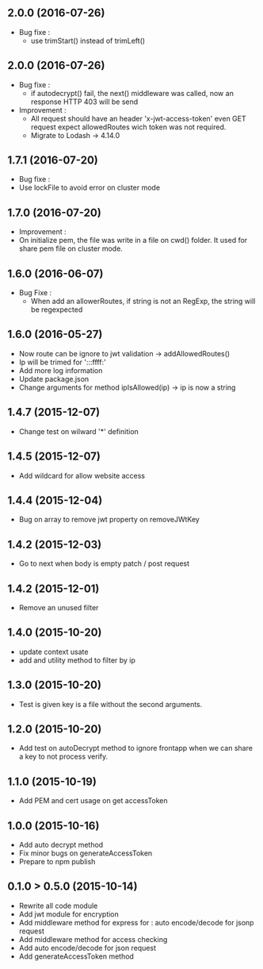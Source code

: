 ## 2.0.0 (2016-07-26)
- Bug fixe :
  - use trimStart() instead of trimLeft()

## 2.0.0 (2016-07-26)
- Bug fixe :
  - if autodecrypt() fail, the next() middleware was called, now an response HTTP 403 will be send
- Improvement :
  - All request should have an header 'x-jwt-access-token' even GET request expect allowedRoutes wich token was not required.
  - Migrate to Lodash -> 4.14.0

## 1.7.1 (2016-07-20)
- Bug fixe :
 - Use lockFile to avoid error on cluster mode

## 1.7.0 (2016-07-20)
- Improvement :
 - On initialize pem, the file was write in a file on cwd() folder. It used for share pem file on cluster mode.

## 1.6.0 (2016-06-07)

- Bug Fixe :
  - When add an allowerRoutes, if string is not an RegExp, the string will be regexpected

## 1.6.0 (2016-05-27)

- Now route can be ignore to jwt validation -> addAllowedRoutes()
- Ip will be trimed for ':::ffff:'
- Add more log information
- Update package.json
- Change arguments for method ipIsAllowed(ip) -> ip is now a string

## 1.4.7 (2015-12-07)

- Change test on wilward '*' definition

## 1.4.5 (2015-12-07)

- Add wildcard for allow website access

## 1.4.4 (2015-12-04)

- Bug on array to remove jwt property on removeJWtKey

## 1.4.2 (2015-12-03)

- Go to next when body is empty patch / post request

## 1.4.2 (2015-12-01)

- Remove an unused filter

## 1.4.0 (2015-10-20)

- update context usate
- add and utility method to filter by ip

## 1.3.0 (2015-10-20)

- Test is given key is a file without the second arguments.

## 1.2.0 (2015-10-20)

- Add test on autoDecrypt method to ignore frontapp when we can share a key to not process verify.

## 1.1.0 (2015-10-19)

- Add PEM and cert usage on get accessToken

## 1.0.0 (2015-10-16)

- Add auto decrypt method
- Fix minor bugs on generateAccessToken
- Prepare to npm publish

## 0.1.0 > 0.5.0 (2015-10-14)

- Rewrite all code module
- Add jwt module for encryption
- Add middleware method for express for :  auto encode/decode for jsonp request
- Add middleware method for access checking
- Add auto encode/decode for json request
- Add generateAccessToken method
